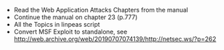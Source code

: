 - Read the Web Application Attacks Chapters from the manual
- Continue the manual on chapter 23 (p.777)
- All the Topics in linpeas script
- Convert MSF Exploit to standalone, see http://web.archive.org/web/20190707074139/http://netsec.ws/?p=262